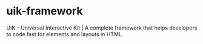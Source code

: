 # uik-framework
UIK - Universal Interactive Kit | A complete framework that helps developers to code fast for elements and layouts in HTML.
